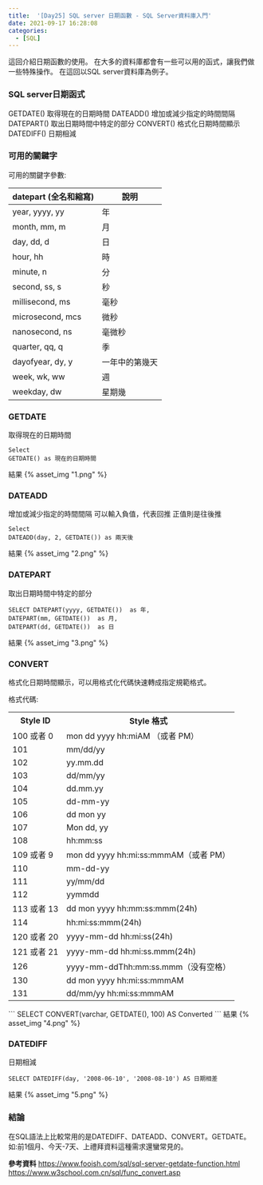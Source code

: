 ```yaml
---
title:  '[Day25] SQL server 日期函數 - SQL Server資料庫入門'
date: 2021-09-17 16:28:08
categories:
  - [SQL]
---
```

這回介紹日期函數的使用。
在大多的資料庫都會有一些可以用的函式，讓我們做一些特殊操作。
在這回以SQL server資料庫為例子。

### SQL server日期函式
GETDATE() 取得現在的日期時間
DATEADD() 增加或減少指定的時間間隔
DATEPART() 取出日期時間中特定的部分
CONVERT() 格式化日期時間顯示
DATEDIFF() 日期相減

### 可用的關鍵字
可用的關鍵字參數:
<table><thead><tr><th>datepart (全名和縮寫)</th><th>說明</th></tr></thead><tbody><tr><td>year, yyyy, yy</td><td>年</td></tr><tr><td>month, mm, m</td><td>月</td></tr><tr><td>day, dd, d</td><td>日</td></tr><tr><td>hour, hh</td><td>時</td></tr><tr><td>minute, n</td><td>分</td></tr><tr><td>second, ss, s</td><td>秒</td></tr><tr><td>millisecond, ms</td><td>毫秒</td></tr><tr><td>microsecond, mcs</td><td>微秒</td></tr><tr><td>nanosecond, ns</td><td>毫微秒</td></tr><tr><td>quarter, qq, q</td><td>季</td></tr><tr><td>dayofyear, dy, y</td><td>一年中的第幾天</td></tr><tr><td>week, wk, ww</td><td>週</td></tr><tr><td>weekday, dw</td><td>星期幾</td></tr></tbody></table>


### GETDATE
取得現在的日期時間
```
Select 
GETDATE() as 現在的日期時間
```
結果
{% asset_img "1.png" %}

### DATEADD
增加或減少指定的時間間隔
可以輸入負值，代表回推
正值則是往後推
```
Select 
DATEADD(day, 2, GETDATE()) as 兩天後
```
結果
{% asset_img "2.png" %}


### DATEPART
取出日期時間中特定的部分
```
SELECT DATEPART(yyyy, GETDATE())  as 年,
DATEPART(mm, GETDATE())  as 月,
DATEPART(dd, GETDATE())  as 日
```
結果
{% asset_img "3.png" %}


### CONVERT
格式化日期時間顯示，可以用格式化代碼快速轉成指定規範格式。

格式代碼:
<table>
<tbody><tr>
<th>Style ID</th>
<th>Style 格式</th>
</tr>

<tr>
<td>100 或者 0</td>
<td>mon dd yyyy hh:miAM （或者 PM）</td>
</tr>

<tr>
<td>101</td>
<td>mm/dd/yy</td>
</tr>

<tr>
<td>102</td>
<td>yy.mm.dd</td>
</tr>

<tr>
<td>103</td>
<td>dd/mm/yy</td>
</tr>

<tr>
<td>104</td>
<td>dd.mm.yy</td>
</tr>

<tr>
<td>105</td>
<td>dd-mm-yy</td>
</tr>

<tr>
<td>106</td>
<td>dd mon yy</td>
</tr>

<tr>
<td>107</td>
<td>Mon dd, yy</td>
</tr>

<tr>
<td>108</td>
<td>hh:mm:ss</td>
</tr>

<tr>
<td>109 或者 9</td>
<td>mon dd yyyy hh:mi:ss:mmmAM（或者 PM）</td>
</tr>

<tr>
<td>110</td>
<td>mm-dd-yy</td>
</tr>

<tr>
<td>111</td>
<td>yy/mm/dd</td>
</tr>

<tr>
<td>112</td>
<td>yymmdd</td></tr>

<tr>
<td>113 或者 13</td>
<td>dd mon yyyy hh:mm:ss:mmm(24h)</td>
</tr>

<tr>
<td>114</td>
<td>hh:mi:ss:mmm(24h)</td>
</tr>

<tr>
<td>120 或者 20</td>
<td>yyyy-mm-dd hh:mi:ss(24h)</td>
</tr>

<tr>
<td>121 或者 21</td>
<td>yyyy-mm-dd hh:mi:ss.mmm(24h)</td>
</tr>

<tr>
<td>126</td>
<td>yyyy-mm-ddThh:mm:ss.mmm（没有空格）</td>
</tr>

<tr>
<td>130</td>
<td>dd mon yyyy hh:mi:ss:mmmAM</td>
</tr>

<tr>
<td>131</td>
<td>dd/mm/yy hh:mi:ss:mmmAM</td>
</tr>
</tbody></table>
```
SELECT CONVERT(varchar, GETDATE(), 100) AS Converted
```
結果
{% asset_img "4.png" %}

### DATEDIFF
日期相減

```
SELECT DATEDIFF(day, '2008-06-10', '2008-08-10') AS 日期相差
```
結果
{% asset_img "5.png" %}


### 結論
在SQL語法上比較常用的是DATEDIFF、DATEADD、CONVERT。GETDATE。
如:前1個月、今天-7天、上禮拜資料這種需求還蠻常見的。

**參考資料**
https://www.fooish.com/sql/sql-server-getdate-function.html
https://www.w3school.com.cn/sql/func_convert.asp